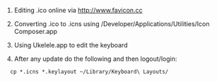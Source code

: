 
1. Editing .ico online via http://www.favicon.cc

2. Converting .ico to .icns using /Developer/Applications/Utilities/Icon Composer.app

3. Using Ukelele.app to edit the keyboard

4. After any update do the following and then logout/login:

```
  cp *.icns *.keylayout ~/Library/Keyboard\ Layouts/
```
 